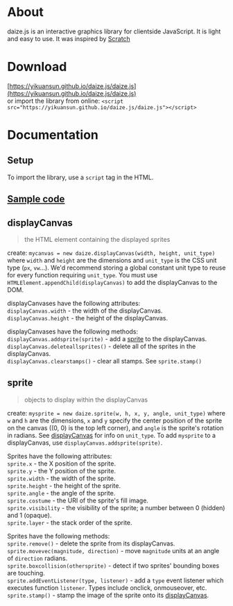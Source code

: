 # About
daize.js is an interactive graphics library for clientside JavaScript. It is light and easy to use. It was inspired by [Scratch](https://scratch.mit.edu)

# Download
[https://yikuansun.github.io/daize.js/daize.js](https://yikuansun.github.io/daize.js/daize.js)  
or import the library from online: `<script src="https://yikuansun.github.io/daize.js/daize.js"></script>`

# Documentation

## Setup
To import the library, use a `script` tag in the HTML.

## [Sample code](test/code.js)

## displayCanvas
> the HTML element containing the displayed sprites

create: `mycanvas = new daize.displayCanvas(width, height, unit_type)` where `width` and `height` are the dimensions and `unit_type` is the CSS unit type (`px`, `vw`...). We'd recommend storing a global constant unit type to reuse for every function requiring `unit_type`. You must use `HTMLElement.appendChild(displayCanvas)` to add the displayCanvas to the DOM.

displayCanvases have the following attributes:  
`displayCanvas.width` - the width of the displayCanvas.  
`displayCanvas.height` - the height of the displayCanvas.  
  
displayCanvases have the following methods:  
`displayCanvas.addsprite(sprite)` - add a [sprite](#sprite) to the displayCanvas.  
`displayCanvas.deleteallsprites()` - delete all of the sprites in the displayCanvas.  
`displayCanvas.clearstamps()` - clear all stamps. See `sprite.stamp()`  

## sprite
> objects to display within the displayCanvas

create: `mysprite = new daize.sprite(w, h, x, y, angle, unit_type)` where `w` and `h` are the dimensions, `x` and `y` specify the center position of the sprite on the canvas ((0, 0) is the top left corner), and `angle` is the sprite's rotation in radians. See [displayCanvas](#displayCanvas) for info on `unit_type`. To add `mysprite` to a displayCanvas, use `displayCanvas.addsprite(sprite)`.
  
Sprites have the following attributes:  
`sprite.x` - the X position of the sprite.  
`sprite.y` - the Y position of the sprite.  
`sprite.width` - the width of the sprite.  
`sprite.height` - the height of the sprite.  
`sprite.angle` - the angle of the sprite.  
`sprite.costume` - the URI of the sprite's fill image.  
`sprite.visibility` - the visibility of the sprite; a number between 0 (hidden) and 1 (opaque).  
`sprite.layer` - the stack order of the sprite.  
  
Sprites have the following methods:  
`sprite.remove()` - delete the sprite from its displayCanvas.  
`sprite.movevec(magnitude, direction)` - move `magnitude` units at an angle of `direction` radians.  
`sprite.boxcollision(othersprite)` - detect if two sprites' bounding boxes are touching.  
`sprite.addEventListener(type, listener)` - add a `type` event listener which executes function `listener`. Types include onclick, onmouseover, etc.  
`sprite.stamp()` - stamp the image of the sprite onto its [displayCanvas](#displayCanvas).  
